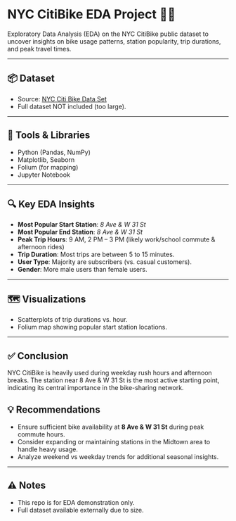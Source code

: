 # NYC CitiBike EDA Project 🚴‍♂️

Exploratory Data Analysis (EDA) on the NYC CitiBike public dataset to uncover insights on bike usage patterns, station popularity, trip durations, and peak travel times.

---

## 📦 Dataset

- Source: [NYC Citi Bike Data Set](https://www.kaggle.com/datasets/hollyjordan/nyc-citi-bike-trip-data-october-2013?resource=download)
- Full dataset NOT included (too large).

---

## 🔧 Tools & Libraries

- Python (Pandas, NumPy)
- Matplotlib, Seaborn
- Folium (for mapping)
- Jupyter Notebook

---

## 🔍 Key EDA Insights

- **Most Popular Start Station**: *8 Ave & W 31 St*
- **Most Popular End Station**: *8 Ave & W 31 St*
- **Peak Trip Hours**: 9 AM, 2 PM – 3 PM (likely work/school commute & afternoon rides)
- **Trip Duration**: Most trips are between 5 to 15 minutes.
- **User Type**: Majority are subscribers (vs. casual customers).
- **Gender**: More male users than female users.

---

## 🗺️ Visualizations

- Scatterplots of trip durations vs. hour.
- Folium map showing popular start station locations.

---

## ✅ Conclusion

NYC CitiBike is heavily used during weekday rush hours and afternoon breaks. The station near 8 Ave & W 31 St is the most active starting point, indicating its central importance in the bike-sharing network.

## 💡 Recommendations

- Ensure sufficient bike availability at **8 Ave & W 31 St** during peak commute hours.
- Consider expanding or maintaining stations in the Midtown area to handle heavy usage.
- Analyze weekend vs weekday trends for additional seasonal insights.
---

## ⚠️ Notes

- This repo is for EDA demonstration only.
- Full dataset available externally due to size.
